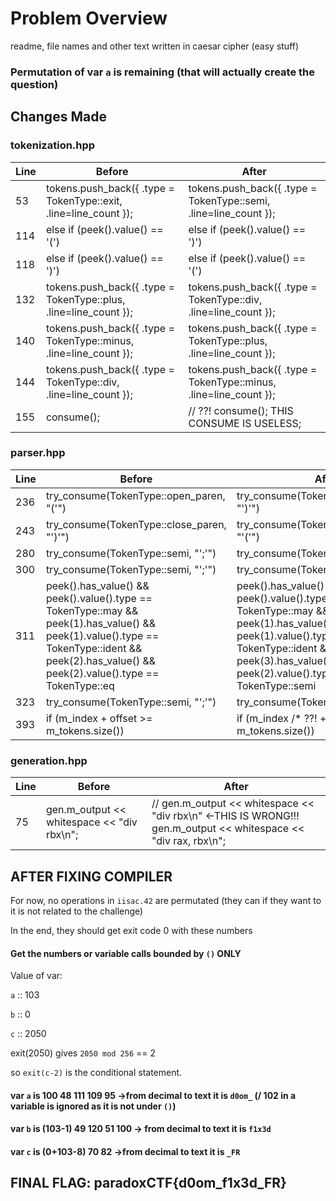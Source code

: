# Problem Overview

readme, file names and other text written in caesar cipher (easy stuff)

### Permutation of var `a` is remaining (that will actually create the question)

**Changes Made**
----------------

### tokenization.hpp

| Line | Before | After |
| --- | --- | --- |
| 53 | tokens.push_back({ .type = TokenType::exit, .line=line_count }); | tokens.push_back({ .type = TokenType::semi, .line=line_count }); |
| 114 | else if (peek().value() == '(') | else if (peek().value() == ')') |
| 118 | else if (peek().value() == ')') | else if (peek().value() == '(') |
| 132 | tokens.push_back({ .type = TokenType::plus, .line=line_count }); | tokens.push_back({ .type = TokenType::div, .line=line_count }); |
| 140 | tokens.push_back({ .type = TokenType::minus, .line=line_count }); | tokens.push_back({ .type = TokenType::plus, .line=line_count }); |
| 144 | tokens.push_back({ .type = TokenType::div, .line=line_count }); | tokens.push_back({ .type = TokenType::minus, .line=line_count }); |
| 155 | consume(); | // ??! consume(); THIS CONSUME IS USELESS; |

### parser.hpp

| Line | Before | After |
| --- | --- | --- |
| 236 | try_consume(TokenType::open_paren, "('") | try_consume(TokenType::open_paren, "')'") |
| 243 | try_consume(TokenType::close_paren, "')'") | try_consume(TokenType::close_paren, "'('") |
| 280 | try_consume(TokenType::semi, "';'") | try_consume(TokenType::semi, "'.'") |
| 300 | try_consume(TokenType::semi, "';'") | try_consume(TokenType::semi, "'.'") |
| 311 | peek().has_value() && peek().value().type == TokenType::may && peek(1).has_value() && peek(1).value().type == TokenType::ident && peek(2).has_value() && peek(2).value().type == TokenType::eq | peek().has_value() && peek().value().type == TokenType::may && peek(1).has_value() && peek(1).value().type == TokenType::ident && peek(3).has_value() && peek(2).value().type == TokenType::semi |
| 323 | try_consume(TokenType::semi, "';'") | try_consume(TokenType::eq, "';'") |
| 393 | if (m_index + offset >= m_tokens.size()) | if (m_index /* ??! + offset */ >= m_tokens.size()) |

### generation.hpp

| Line | Before | After |
| --- | --- | --- |
| 75 | gen.m_output << whitespace << "div rbx\n"; | // gen.m_output << whitespace << "div rbx\n" <-THIS IS WRONG!!!                gen.m_output << whitespace << "div rax, rbx\n"; |

**AFTER FIXING COMPILER**
-------------------------

For now, no operations in `iisac.42` are permutated (they can if they want to it is not related to the challenge)

In the end, they should get exit code 0 with these numbers

#### Get the numbers or variable calls bounded by `()` ONLY

Value of var:

`a` :: 103

`b` :: 0 

`c` :: 2050 

exit(2050) gives `2050 mod 256` == 2

so `exit(c-2)` is the conditional statement.

#### var `a` is 100 48 111 109 95 ->from decimal to text it is `d0om_` (/ 102 in a variable is ignored as it is not under `()`)
#### var `b` is (103-1) 49 120 51 100 -> from decimal to text it is `f1x3d`
#### var `c` is (0+103-8) 70 82 ->from decimal to text it is `_FR`

**FINAL FLAG: paradoxCTF{d0om_f1x3d_FR}**
-----------------------------------------
